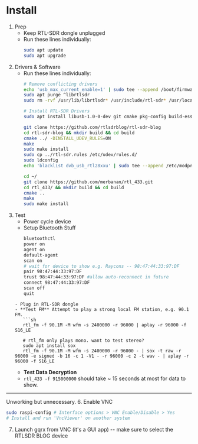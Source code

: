 # Install


1. Prep
   - Keep RTL-SDR dongle unplugged
   - Run these lines individually:
      ```sh
      sudo apt update
      sudo apt upgrade
      ```
2. Drivers & Software
   - Run these lines individually:
      ```sh
      # Remove conflicting drivers
      echo 'usb_max_current_enable=1' | sudo tee --append /boot/firmware/config.txt
      sudo apt purge ^librtlsdr
      sudo rm -rvf /usr/lib/librtlsdr* /usr/include/rtl-sdr* /usr/local/lib/librtlsdr* /usr/local/include/rtl-sdr* /usr/local/include/rtl_* /usr/local/bin/rtl_*

      # Install RTL-SDR Drivers
      sudo apt install libusb-1.0-0-dev git cmake pkg-config build-essential libtool autoconf

      git clone https://github.com/rtlsdrblog/rtl-sdr-blog
      cd rtl-sdr-blog && mkdir build && cd build
      cmake ../ -DINSTALL_UDEV_RULES=ON
      make
      sudo make install
      sudo cp ../rtl-sdr.rules /etc/udev/rules.d/
      sudo ldconfig
      echo 'blacklist dvb_usb_rtl28xxu' | sudo tee --append /etc/modprobe.d/blacklist-dvb_usb_rtl28xxu.conf

      cd ~/
      git clone https://github.com/merbanan/rtl_433.git
      cd rtl_433/ && mkdir build && cd build
      cmake ..
      make
      sudo make install
      ```
3. Test
   - Power cycle device
   - Setup Bluetooth Stuff
      ```sh
      bluetoothctl
      power on
      agent on
      default-agent
      scan on
      # wait for device to show e.g. Raycons -- 98:47:44:33:97:DF
      pair 98:47:44:33:97:DF
      trust 98:47:44:33:97:DF #allow auto-reconnect in future
      connect 98:47:44:33:97:DF
      scan off
      quit
   ```
   - Plug in RTL-SDR dongle
   - **Test FM** Attempt to play a strong local FM station, e.g. 90.1 FM.
      ```sh
      rtl_fm -f 90.1M -M wfm -s 2400000 -r 96000 | aplay -r 96000 -f S16_LE

      # rtl_fm only plays mono. want to test stereo?
      sudo apt install sox
      rtl_fm -f 90.1M -M wfm -s 2400000 -r 96000 - | sox -t raw -r 96000 -e signed -b 16 -c 1 -V1 - -r 96000 -c 2 -t wav - | aplay -r 96000 -f S16_LE
      ```
   - **Test Data Decryption**
   - `rtl_433 -f 915000000` should take ~ 15 seconds at most for data to show.


----
Unworking but unnecessary.
6. Enable VNC
   ```sh
   sudo raspi-config # Interface options > VNC Enable/Disable > Yes
   # Install and run 'VncViewer' on another system
   ```
7. Launch gqrx from VNC (it's a GUI app) -- make sure to select the RTLSDR BLOG device